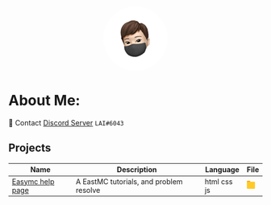 <p align="center">    
    <img style="border-radius: 100px" width="128" height="128" src="LAI.png">
</p>
<h1>About Me:</h1>

🎈 Contact [Discord Server](https://discord.gg/rGQzfv2Zud) `LAI#6043`

<p>
<h2>Projects</h2>
</p>

<table>
	<thead>
		<tr>
		<th>Name</th>
		<th>Description</th>
		<th>Language</th>
		<th>File</th>
		</tr>
	</thead>
	<tbody>
		<tr>
			<td><a href="https://github.com/fosscord/fosscord">Easymc help page</a></td>
			<td>A EastMC tutorials, and problem resolve</td>
			<td>html css js</td>
			<td><img width="16" height="16" src="png/file.png"></td>
		</tr>
	</tbody>
</table>
